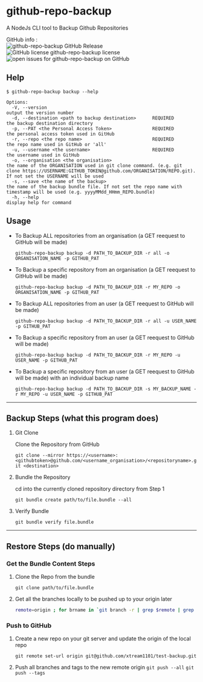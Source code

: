 # github-repo-backup

A NodeJs CLI tool to Backup Github Repositories

GitHub info :  
![github-repo-backup GitHub Release](https://img.shields.io/github/release/mardro/github-repo-backup.svg)
![GitHub license github-repo-backup license](https://img.shields.io/github/license/mardro/github-repo-backup.svg)
![open issues for github-repo-backup on GitHub](https://img.shields.io/github/issues/mardro/github-repo-backup.svg)

## Help

```shell
$ github-repo-backup backup --help

Options:
  -V, --version                                                     output the version number
  -d, --destination <path to backup destination>      REQUIRED      the backup destination directory
  -p, --PAT <the Personal Access Token>               REQUIRED      the personal access token used in GitHub
  -r, --repo <the repo name>                          REQUIRED      the repo name used in GitHub or 'all'
  -u, --username <the username>                       REQUIRED      the username used in GitHub
  -o, --organisation <the organisation>                             the name of the ORGANISATION used in git clone command. (e.g. git clone https://USERNAME:GITHUB_TOKEN@github.com/ORGANISATION/REPO.git). If not set the USERNAME will be used
  -s, --save <the name of the backup>                               the name of the backup bundle file. If not set the repo name with timestamp will be used (e.g. yyyyMMdd_HHmm_REPO.bundle)
  -h, --help                                                        display help for command
```

## Usage

- To Backup ALL repositories from an organisation (a GET reequest to GitHub will be made)

  `github-repo-backup backup -d PATH_TO_BACKUP_DIR -r all -o ORGANISATION_NAME -p GITHUB_PAT`

- To Backup a specific repository from an organisation (a GET reequest to GitHub will be made)

  `github-repo-backup backup -d PATH_TO_BACKUP_DIR -r MY_REPO -o ORGANISATION_NAME -p GITHUB_PAT`

- To Backup ALL repositories from an user (a GET reequest to GitHub will be made)

  `github-repo-backup backup -d PATH_TO_BACKUP_DIR -r all -u USER_NAME -p GITHUB_PAT`

- To Backup a specific repository from an user (a GET reequest to GitHub will be made)

  `github-repo-backup backup -d PATH_TO_BACKUP_DIR -r MY_REPO -u USER_NAME -p GITHUB_PAT`

- To Backup a specific repository from an user (a GET reequest to GitHub will be made) with an individual backup name

  `github-repo-backup backup -d PATH_TO_BACKUP_DIR -s MY_BACKUP_NAME -r MY_REPO -u USER_NAME -p GITHUB_PAT`

---

## Backup Steps (what this program does)

1. Git Clone

   Clone the Repository from GitHub

   `git clone --mirror https://<username>:<githubtoken>@github.com/<username_organisation>/<repositoryname>.git <destination>`

2. Bundle the Repository

   cd into the currently cloned repository directory from Step 1

   `git bundle create path/to/file.bundle --all`

3. Verify Bundle

   `git bundle verify file.bundle`

---

## Restore Steps (do manually)

### Get the Bundle Content Steps

1.  Clone the Repo from the bundle

    `git clone path/to/file.bundle`

2.  Get all the branches locally to be pushed up to your origin later

    ```bash
    remote=origin ; for brname in `git branch -r | grep $remote | grep -v master | grep -v HEAD | awk '{gsub(/^[^\/]+\//,"",$1); print $1}'`; do git branch --track $brname $remote/$brname || true; done 2>/dev/null
    ```

### Push to GitHub

1.  Create a new repo on your git server and update the origin of the local repo

    `git remote set-url origin git@github.com/xtream1101/test-backup.git`

2.  Push all branches and tags to the new remote origin
    `git push --all`
    `git push --tags`
